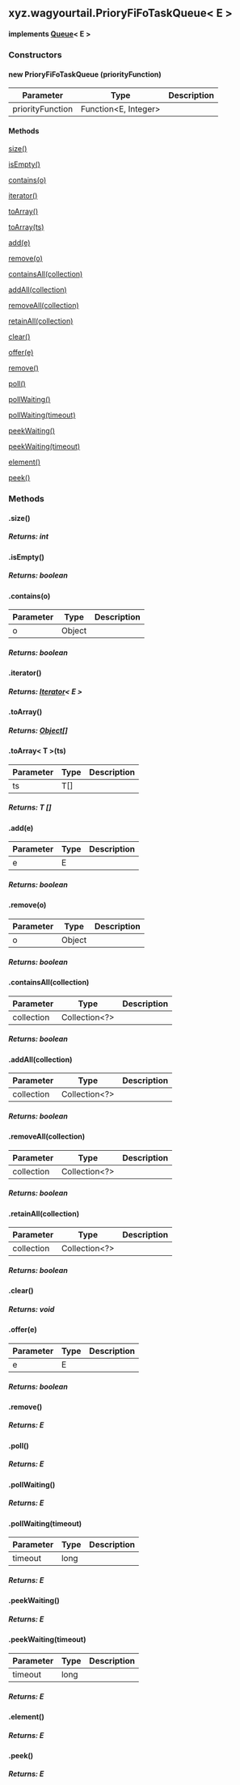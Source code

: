 

xyz.wagyourtail.PrioryFiFoTaskQueue< E >
----------------------------------------

#### implements [Queue](https://docs.oracle.com/javase/8/docs/api/index.html?java/util/Queue.html)< E >

### Constructors

#### new PrioryFiFoTaskQueue (priorityFunction)

| Parameter | Type | Description |
|---|---|---|
| priorityFunction | Function<E, Integer> |  |



#### Methods

[size()](#size-)


[isEmpty()](#isEmpty-)


[contains(o)](#contains-Object-)


[iterator()](#iterator-)


[toArray()](#toArray-)


[toArray(ts)](#toArray-T[]-)


[add(e)](#add-E-)


[remove(o)](#remove-Object-)


[containsAll(collection)](#containsAll-Collection-)


[addAll(collection)](#addAll-Collection-)


[removeAll(collection)](#removeAll-Collection-)


[retainAll(collection)](#retainAll-Collection-)


[clear()](#clear-)


[offer(e)](#offer-E-)


[remove()](#remove-)


[poll()](#poll-)


[pollWaiting()](#pollWaiting-)


[pollWaiting(timeout)](#pollWaiting-long-)


[peekWaiting()](#peekWaiting-)


[peekWaiting(timeout)](#peekWaiting-long-)


[element()](#element-)


[peek()](#peek-)



### Methods

#### .size()


##### Returns: int



#### .isEmpty()


##### Returns: boolean



#### .contains(o)

| Parameter | Type | Description |
|---|---|---|
| o | Object |  |

##### Returns: boolean



#### .iterator()


##### Returns: [Iterator](https://docs.oracle.com/javase/8/docs/api/index.html?java/util/Iterator.html)< E >



#### .toArray()


##### Returns: [Object](https://docs.oracle.com/javase/8/docs/api/index.html?java/lang/Object.html)[]



#### .toArray< T >(ts)

| Parameter | Type | Description |
|---|---|---|
| ts | T[] |  |

##### Returns: T []



#### .add(e)

| Parameter | Type | Description |
|---|---|---|
| e | E |  |

##### Returns: boolean



#### .remove(o)

| Parameter | Type | Description |
|---|---|---|
| o | Object |  |

##### Returns: boolean



#### .containsAll(collection)

| Parameter | Type | Description |
|---|---|---|
| collection | Collection<?> |  |

##### Returns: boolean



#### .addAll(collection)

| Parameter | Type | Description |
|---|---|---|
| collection | Collection<?> |  |

##### Returns: boolean



#### .removeAll(collection)

| Parameter | Type | Description |
|---|---|---|
| collection | Collection<?> |  |

##### Returns: boolean



#### .retainAll(collection)

| Parameter | Type | Description |
|---|---|---|
| collection | Collection<?> |  |

##### Returns: boolean



#### .clear()


##### Returns: void



#### .offer(e)

| Parameter | Type | Description |
|---|---|---|
| e | E |  |

##### Returns: boolean



#### .remove()


##### Returns: E



#### .poll()


##### Returns: E



#### .pollWaiting()


##### Returns: E



#### .pollWaiting(timeout)

| Parameter | Type | Description |
|---|---|---|
| timeout | long |  |

##### Returns: E



#### .peekWaiting()


##### Returns: E



#### .peekWaiting(timeout)

| Parameter | Type | Description |
|---|---|---|
| timeout | long |  |

##### Returns: E



#### .element()


##### Returns: E



#### .peek()


##### Returns: E




